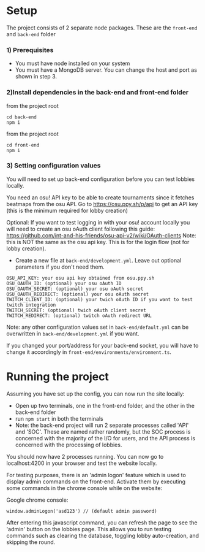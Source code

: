 # Setup

The project consists of 2 separate node packages. These are the `front-end` and `back-end` folder

### 1) Prerequisites
- You must have node installed on your system
- You must have a MongoDB server. You can change the host and port as shown in step 3.

### 2)Install dependencies in the back-end and front-end folder

from the project root
```
cd back-end
npm i
```

from the project root
```
cd front-end
npm i
```

### 3) Setting configuration values

You will need to set up back-end configuration before you can test lobbies locally.

You need an osu! API key to be able to create tournaments since it fetches beatmaps from the osu API. Go to https://osu.ppy.sh/p/api to get an API key (this is the minimum required for lobby creation)

Optional: If you want to test logging in with your osu! account locally you will need to create an osu oAuth client following this guide: https://github.com/int-and-his-friends/osu-api-v2/wiki/OAuth-clients Note: this is NOT the same as the osu api key. This is for the login flow (not for lobby creation).

- Create a new file at `back-end/development.yml`. Leave out optional parameters if you don't need them.
```
OSU_API_KEY: your osu api key obtained from osu.ppy.sh
OSU_OAUTH_ID: (optional) your osu oAuth ID
OSU_OAUTH_SECRET: (optional) your osu oAuth secret
OSU_OAUTH_REDIRECT: (optional) your osu oAuth secret
TWITCH_CLIENT_ID: (optional) your twich oAuth ID if you want to test twitch integration
TWITCH_SECRET: (optional) twich oAuth client secret
TWITCH_REDIRECT: (optional) twitch oAuth redirect URL
```

Note: any other configuration values set in `back-end/default.yml` can be overwritten in `back-end/development.yml` if you want.

If you changed your port/address for your back-end socket, you will have to change it accordingly in `front-end/environments/environment.ts`.



# Running the project
Assuming you have set up the config, you can now run the site locally:

- Open up two terminals, one in the front-end folder, and the other in the back-end folder
- run `npm start` in both the terminals
- Note: the back-end project will run 2 separate processes called 'API' and 'SOC'. These are named rather randomly, but the SOC process is concerned with the majority of the I/O for users, and the API process is concerned with the processing of lobbies.

You should now have 2 processes running. You can now go to localhost:4200 in your browser and test the website locally.

For testing purposes, there is an 'admin logon' feature which is used to display admin commands on the front-end. Activate them by executing some commands in the chrome console while on the website:

Google chrome console:
```
window.adminLogon('asd123') // (default admin password)
```

After entering this javascript command, you can refresh the page to see the 'admin' button on the lobbies page. This allows you to run testing commands such as clearing the database, toggling lobby auto-creation, and skipping the round.
